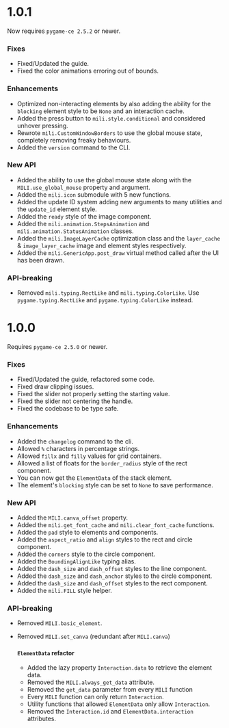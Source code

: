 # 1.0.1

Now requires `pygame-ce 2.5.2` or newer.

### Fixes

-   Fixed/Updated the guide.
-   Fixed the color animations erroring out of bounds.

### Enhancements

-   Optimized non-interacting elements by also adding the ability for the `blocking` element style to be `None` and an interaction cache.
-   Added the press button to `mili.style.conditional` and considered unhover pressing.
-   Rewrote `mili.CustomWindowBorders` to use the global mouse state, completely removing freaky behaviours.
-   Added the `version` command to the CLI.

### New API

-   Added the ability to use the global mouse state along with the `MILI.use_global_mouse` property and argument.
-   Added the `mili.icon` submodule with 5 new functions.
-   Added the update ID system adding new arguments to many utilities and the `update_id` element style.
-   Added the `ready` style of the image component.
-   Added the `mili.animation.StepsAnimation` and `mili.animation.StatusAnimation` classes.
-   Added the `mili.ImageLayerCache` optimization class and the `layer_cache` & `image_layer_cache` image and element styles respectively.
-   Added the `mili.GenericApp.post_draw` virtual method called after the UI has been drawn.

### API-breaking

-   Removed `mili.typing.RectLike` and `mili.typing.ColorLike`. Use `pygame.typing.RectLike` and `pygame.typing.ColorLike` instead.

# 1.0.0

Requires `pygame-ce 2.5.0` or newer.

### Fixes

-   Fixed/Updated the guide, refactored some code.
-   Fixed draw clipping issues.
-   Fixed the slider not properly setting the starting value.
-   Fixed the slider not centering the handle.
-   Fixed the codebase to be type safe.

### Enhancements

-   Added the `changelog` command to the cli.
-   Allowed `%` characters in percentage strings.
-   Allowed `fillx` and `filly` values for grid containers.
-   Allowed a list of floats for the `border_radius` style of the rect component.
-   You can now get the `ElementData` of the stack element.
-   The element's `blocking` style can be set to `None` to save performance.

### New API

-   Added the `MILI.canva_offset` property.
-   Added the `mili.get_font_cache` and `mili.clear_font_cache` functions.
-   Added the `pad` style to elements and components.
-   Added the `aspect_ratio` and `align` styles to the rect and circle component.
-   Added the `corners` style to the circle component.
-   Added the `BoundingAlignLike` typing alias.
-   Added the `dash_size` and `dash_offset` styles to the line component.
-   Added the `dash_size` and `dash_anchor` styles to the circle component.
-   Added the `dash_size` and `dash_offset` styles to the rect component.
-   Added the `mili.FILL` style helper.

### API-breaking

-   Removed `MILI.basic_element`.
-   Removed `MILI.set_canva` (redundant after `MILI.canva`)

    ### <small>`ElementData` refactor</small>

    -   Added the lazy property `Interaction.data` to retrieve the element data.
    -   Removed the `MILI.always_get_data` attribute.
    -   Removed the `get_data` parameter from every `MILI` function
    -   Every `MILI` function can only return `Interaction`.
    -   Utility functions that allowed `ElementData` only allow `Interaction`.
    -   Removed the `Interaction.id` and `ElementData.interaction` attributes.
